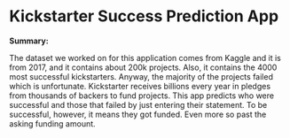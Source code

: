 # Kickstarter Success Prediction App

**Summary:**

The dataset we worked on for this application comes from Kaggle and it is from 2017,
and it contains about 200k projects. Also, it contains the 4000 most successful
kickstarters. Anyway, the majority of the projects failed which is unfortunate.
Kickstarter receives billions every year in pledges from thousands of backers
to fund projects. This app predicts who were successful and those that failed by
just entering their statement. To be successful, however, it means they got funded.
Even more so past the asking funding amount.